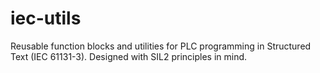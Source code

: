 # iec-utils
Reusable function blocks and utilities for PLC programming in Structured Text (IEC 61131-3). Designed with SIL2 principles in mind.
